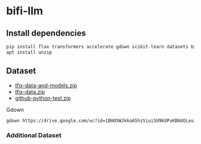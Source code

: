 # bifi-llm

## Install dependencies

```bash
pip install flax transformers accelerate gdown scikit-learn datasets bitsandbytes peft levenshtein
apt install unzip
```

## Dataset

- [tfix-data-and-models.zip](https://drive.google.com/file/d/1Am8RyYbJyIdpP5TfXZbQ2QCXYh6UatXK/view?usp=sharing)
- [tfix-data.zip](https://drive.google.com/file/d/1BHOSWJkka65hzSiuiSU9KdPuKB6UOLeu/view?usp=drive_link)
- [github-python-test.zip](https://drive.google.com/file/d/17edjmroalbiDNSX2WY10lG2F8H4OmYuN/view?usp=sharing)

Gdown

```
gdown https://drive.google.com/uc?id=1BHOSWJkka65hzSiuiSU9KdPuKB6UOLeu
```

### Additional Dataset